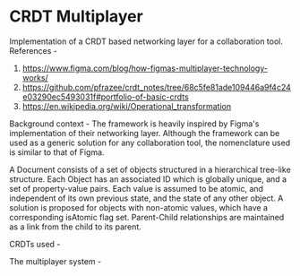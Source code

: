 # CRDT Multiplayer
Implementation of a CRDT based networking layer for a collaboration tool.
References -
1. https://www.figma.com/blog/how-figmas-multiplayer-technology-works/
2. https://github.com/pfrazee/crdt_notes/tree/68c5fe81ade109446a9f4c24e03290ec5493031f#portfolio-of-basic-crdts
3. https://en.wikipedia.org/wiki/Operational_transformation

Background context -
The framework is heavily inspired by Figma's implementation of their networking layer.
Although the framework can be used as a generic solution for any collaboration tool, the nomenclature used is similar to that of Figma.

A Document consists of a set of objects structured in a hierarchical tree-like structure.
Each Object has an associated ID which is globally unique, and a set of property-value pairs.
Each value is assumed to be atomic, and independent of its own previous state, and the state of any other object.
A solution is proposed for objects with non-atomic values, which have a corresponding isAtomic flag set.
Parent-Child relationships are maintained as a link from the child to its parent.

CRDTs used -

The multiplayer system -
